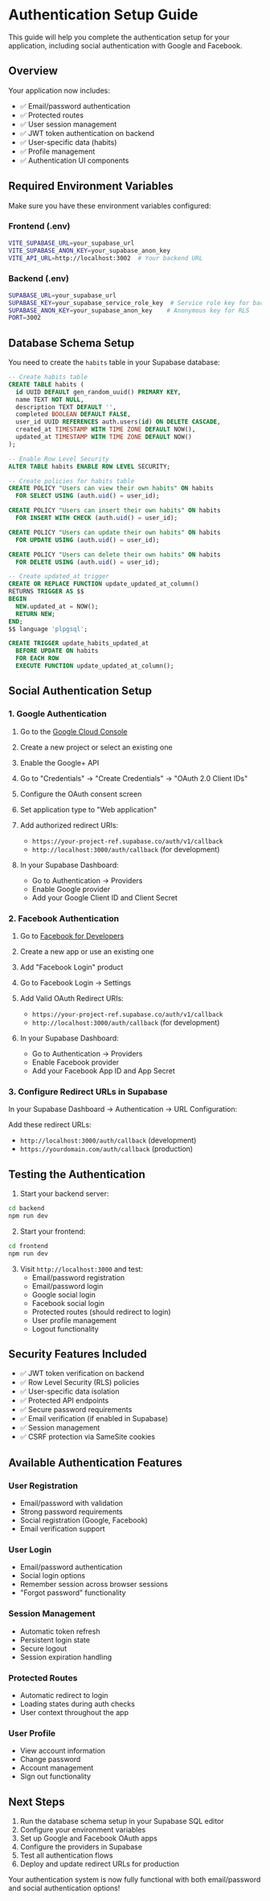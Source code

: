 # Authentication Setup Guide

This guide will help you complete the authentication setup for your application, including social authentication with Google and Facebook.

## Overview

Your application now includes:

- ✅ Email/password authentication
- ✅ Protected routes
- ✅ User session management
- ✅ JWT token authentication on backend
- ✅ User-specific data (habits)
- ✅ Profile management
- ✅ Authentication UI components

## Required Environment Variables

Make sure you have these environment variables configured:

### Frontend (.env)

```bash
VITE_SUPABASE_URL=your_supabase_url
VITE_SUPABASE_ANON_KEY=your_supabase_anon_key
VITE_API_URL=http://localhost:3002  # Your backend URL
```

### Backend (.env)

```bash
SUPABASE_URL=your_supabase_url
SUPABASE_KEY=your_supabase_service_role_key  # Service role key for backend
SUPABASE_ANON_KEY=your_supabase_anon_key    # Anonymous key for RLS
PORT=3002
```

## Database Schema Setup

You need to create the `habits` table in your Supabase database:

```sql
-- Create habits table
CREATE TABLE habits (
  id UUID DEFAULT gen_random_uuid() PRIMARY KEY,
  name TEXT NOT NULL,
  description TEXT DEFAULT '',
  completed BOOLEAN DEFAULT FALSE,
  user_id UUID REFERENCES auth.users(id) ON DELETE CASCADE,
  created_at TIMESTAMP WITH TIME ZONE DEFAULT NOW(),
  updated_at TIMESTAMP WITH TIME ZONE DEFAULT NOW()
);

-- Enable Row Level Security
ALTER TABLE habits ENABLE ROW LEVEL SECURITY;

-- Create policies for habits table
CREATE POLICY "Users can view their own habits" ON habits
  FOR SELECT USING (auth.uid() = user_id);

CREATE POLICY "Users can insert their own habits" ON habits
  FOR INSERT WITH CHECK (auth.uid() = user_id);

CREATE POLICY "Users can update their own habits" ON habits
  FOR UPDATE USING (auth.uid() = user_id);

CREATE POLICY "Users can delete their own habits" ON habits
  FOR DELETE USING (auth.uid() = user_id);

-- Create updated_at trigger
CREATE OR REPLACE FUNCTION update_updated_at_column()
RETURNS TRIGGER AS $$
BEGIN
  NEW.updated_at = NOW();
  RETURN NEW;
END;
$$ language 'plpgsql';

CREATE TRIGGER update_habits_updated_at
  BEFORE UPDATE ON habits
  FOR EACH ROW
  EXECUTE FUNCTION update_updated_at_column();
```

## Social Authentication Setup

### 1. Google Authentication

1. Go to the [Google Cloud Console](https://console.cloud.google.com/)
2. Create a new project or select an existing one
3. Enable the Google+ API
4. Go to "Credentials" → "Create Credentials" → "OAuth 2.0 Client IDs"
5. Configure the OAuth consent screen
6. Set application type to "Web application"
7. Add authorized redirect URIs:
   - `https://your-project-ref.supabase.co/auth/v1/callback`
   - `http://localhost:3000/auth/callback` (for development)

8. In your Supabase Dashboard:
   - Go to Authentication → Providers
   - Enable Google provider
   - Add your Google Client ID and Client Secret

### 2. Facebook Authentication

1. Go to [Facebook for Developers](https://developers.facebook.com/)
2. Create a new app or use an existing one
3. Add "Facebook Login" product
4. Go to Facebook Login → Settings
5. Add Valid OAuth Redirect URIs:
   - `https://your-project-ref.supabase.co/auth/v1/callback`
   - `http://localhost:3000/auth/callback` (for development)

6. In your Supabase Dashboard:
   - Go to Authentication → Providers
   - Enable Facebook provider
   - Add your Facebook App ID and App Secret

### 3. Configure Redirect URLs in Supabase

In your Supabase Dashboard → Authentication → URL Configuration:

Add these redirect URLs:

- `http://localhost:3000/auth/callback` (development)
- `https://yourdomain.com/auth/callback` (production)

## Testing the Authentication

1. Start your backend server:

```bash
cd backend
npm run dev
```

2. Start your frontend:

```bash
cd frontend
npm run dev
```

3. Visit `http://localhost:3000` and test:
   - Email/password registration
   - Email/password login
   - Google social login
   - Facebook social login
   - Protected routes (should redirect to login)
   - User profile management
   - Logout functionality

## Security Features Included

- ✅ JWT token verification on backend
- ✅ Row Level Security (RLS) policies
- ✅ User-specific data isolation
- ✅ Protected API endpoints
- ✅ Secure password requirements
- ✅ Email verification (if enabled in Supabase)
- ✅ Session management
- ✅ CSRF protection via SameSite cookies

## Available Authentication Features

### User Registration

- Email/password with validation
- Strong password requirements
- Social registration (Google, Facebook)
- Email verification support

### User Login

- Email/password authentication
- Social login options
- Remember session across browser sessions
- "Forgot password" functionality

### Session Management

- Automatic token refresh
- Persistent login state
- Secure logout
- Session expiration handling

### Protected Routes

- Automatic redirect to login
- Loading states during auth checks
- User context throughout the app

### User Profile

- View account information
- Change password
- Account management
- Sign out functionality

## Next Steps

1. Run the database schema setup in your Supabase SQL editor
2. Configure your environment variables
3. Set up Google and Facebook OAuth apps
4. Configure the providers in Supabase
5. Test all authentication flows
6. Deploy and update redirect URLs for production

Your authentication system is now fully functional with both email/password and social authentication options!
